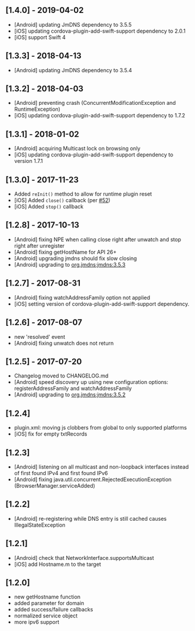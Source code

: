 ## [1.4.0] - 2019-04-02

- [Android] updating JmDNS dependency to 3.5.5
- [iOS] updating cordova-plugin-add-swift-support dependency to 2.0.1
- [iOS] support Swift 4

## [1.3.3] - 2018-04-13

- [Android] updating JmDNS dependency to 3.5.4

## [1.3.2] - 2018-04-03

- [Android] preventing crash (ConcurrentModificationException and RuntimeException)
- [iOS] updating cordova-plugin-add-swift-support dependency to 1.7.2

## [1.3.1] - 2018-01-02

- [Android] acquiring Multicast lock on browsing only
- [iOS] updating cordova-plugin-add-swift-support dependency to version 1.7.1

## [1.3.0] - 2017-11-23

- Added `reInit()` method to allow for runtime plugin reset
- [iOS] Added `close()` callback (per [#52](https://github.com/becvert/cordova-plugin-zeroconf/issues/52))
- [iOS] Added `stop()` callback

## [1.2.8] - 2017-10-13

- [Android] fixing NPE when calling close right after unwatch and stop right after unregister
- [Android] fixing getHostName for API 26+
- [Android] upgrading jmdns should fix slow closing
- [Android] upgrading to [org.jmdns:jmdns:3.5.3](https://github.com/jmdns/jmdns)

## [1.2.7] - 2017-08-31

- [Android] fixing watchAddressFamily option not applied
- [iOS] setting version of cordova-plugin-add-swift-support dependency.

## [1.2.6] - 2017-08-07

- new 'resolved' event
- [Android] fixing unwatch does not return

## [1.2.5] - 2017-07-20

- Changelog moved to CHANGELOG.md
- [Android] speed discovery up using new configuration options: registerAddressFamily and watchAddressFamily
- [Android] upgrading to [org.jmdns:jmdns:3.5.2](https://github.com/jmdns/jmdns)

## [1.2.4]
- plugin.xml: moving js clobbers from global to only supported platforms
- [iOS] fix for empty txtRecords

## [1.2.3]
- [Android] listening on all multicast and non-loopback interfaces instead of first found IPv4 and first found IPv6
- [Android] fixing java.util.concurrent.RejectedExecutionException (BrowserManager.serviceAdded)

## [1.2.2]
- [Android] re-registering while DNS entry is still cached causes IllegalStateException

## [1.2.1]
- [Android] check that NetworkInterface.supportsMulticast
- [iOS] add Hostname.m to the target

## [1.2.0]

- new getHostname function
- added parameter for domain
- added success/failure callbacks
- normalized service object
- more ipv6 support